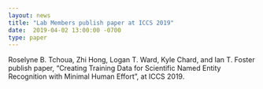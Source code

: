 ```yaml
---
layout: news
title: "Lab Members publish paper at ICCS 2019"
date:  2019-04-02 13:00:00 -0700
type: paper
---
```


Roselyne B. Tchoua, Zhi Hong, Logan T. Ward, Kyle Chard, and Ian T. Foster publish paper, “Creating Training Data for Scientific Named Entity Recognition with Minimal Human Effort”, at ICCS 2019. 
